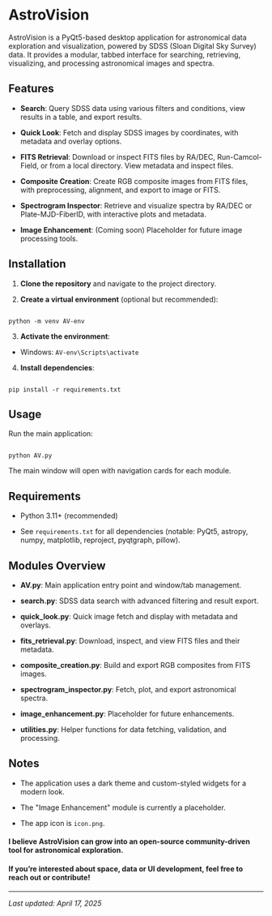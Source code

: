 
# AstroVision

  

AstroVision is a PyQt5-based desktop application for astronomical data exploration and visualization, powered by SDSS (Sloan Digital Sky Survey) data. It provides a modular, tabbed interface for searching, retrieving, visualizing, and processing astronomical images and spectra.

  

## Features

  

-  **Search**: Query SDSS data using various filters and conditions, view results in a table, and export results.

-  **Quick Look**: Fetch and display SDSS images by coordinates, with metadata and overlay options.

-  **FITS Retrieval**: Download or inspect FITS files by RA/DEC, Run-Camcol-Field, or from a local directory. View metadata and inspect files.

-  **Composite Creation**: Create RGB composite images from FITS files, with preprocessing, alignment, and export to image or FITS.

-  **Spectrogram Inspector**: Retrieve and visualize spectra by RA/DEC or Plate-MJD-FiberID, with interactive plots and metadata.

-  **Image Enhancement**: (Coming soon) Placeholder for future image processing tools.

  

## Installation

  

1.  **Clone the repository** and navigate to the project directory.

2.  **Create a virtual environment** (optional but recommended):

```

python -m venv AV-env

```

3.  **Activate the environment**:

- Windows: `AV-env\Scripts\activate`

4.  **Install dependencies**:

```

pip install -r requirements.txt

```

  

## Usage

  

Run the main application:

```

python AV.py

```

The main window will open with navigation cards for each module.

  

## Requirements

  

- Python 3.11+ (recommended)

- See `requirements.txt` for all dependencies (notable: PyQt5, astropy, numpy, matplotlib, reproject, pyqtgraph, pillow).

  

## Modules Overview

  

-  **AV.py**: Main application entry point and window/tab management.

-  **search.py**: SDSS data search with advanced filtering and result export.

-  **quick_look.py**: Quick image fetch and display with metadata and overlays.

-  **fits_retrieval.py**: Download, inspect, and view FITS files and their metadata.

-  **composite_creation.py**: Build and export RGB composites from FITS images.

-  **spectrogram_inspector.py**: Fetch, plot, and export astronomical spectra.

-  **image_enhancement.py**: Placeholder for future enhancements.

-  **utilities.py**: Helper functions for data fetching, validation, and processing.

  

## Notes

  

- The application uses a dark theme and custom-styled widgets for a modern look.

- The "Image Enhancement" module is currently a placeholder.

- The app icon is `icon.png`.

  
#### I believe AstroVision can grow into an open-source community-driven tool for astronomical exploration.  

#### If you’re interested about space, data or UI development, feel free to reach out or contribute!

---

*Last updated: April 17, 2025*
